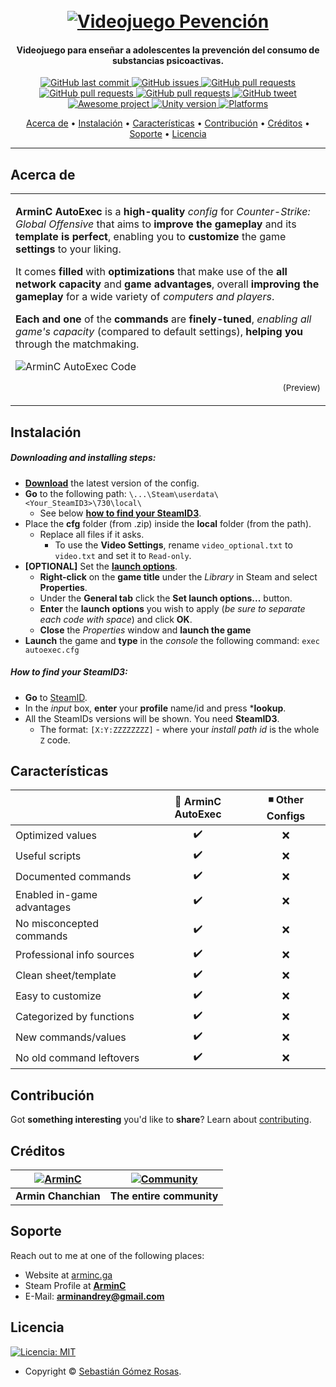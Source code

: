 <h1 align="center">
  <br>
  <a href="#"><img src="https://upload.wikimedia.org/wikipedia/commons/thumb/1/19/Unity_Technologies_logo.svg/1024px-Unity_Technologies_logo.svg.png" alt="Videojuego Pevención"></a>
</h1>

<h4 align="center">Videojuego para enseñar a adolescentes la prevención del consumo de substancias psicoactivas.</h4>

<p align="center">
    <a href="https://github.com/muddokon/VieojuegoPrevencionSPA/commits/master">
    <img src="https://img.shields.io/github/last-commit/muddokon/VideojuegoPrevencionSPA"
         alt="GitHub last commit">
    <a href="https://github.com/muddokon/VieojuegoPrevencionSPA/issues">
    <img src="https://img.shields.io/github/issues-raw/muddokon/VideojuegoPrevencionSPA"
         alt="GitHub issues">
    <a href="https://github.com/muddokon/VieojuegoPrevencionSPA/pulls">
    <img src="https://img.shields.io/github/issues-pr-raw/muddokon/VideojuegoPrevencionSPA"
         alt="GitHub pull requests">
<a href="https://github.com/muddokon/VieojuegoPrevencionSPA/">
    <img src="https://img.shields.io/github/languages/code-size/muddokon/VideojuegoPrevencionSPA"
         alt="GitHub pull requests">
	<a href="https://github.com/muddokon/VieojuegoPrevencionSPA/">
    <img src="https://img.shields.io/github/repo-size/muddokon/VideojuegoPrevencionSPA"
         alt="GitHub pull requests">
    <a href="https://twitter.com/intent/tweet?text=Juega ya este divertido juego:&url=https%3A%2F%2Fgithub.com%2Fmuddokon%2FVieojuegoPrevencionSPA">
    <img src="https://img.shields.io/twitter/url/https/github.com/ArmynC/ArminC-AutoExec.svg?style=flat-square&logo=twitter"
         alt="GitHub tweet">
<a href="#">
    <img src="https://cdn.rawgit.com/sindresorhus/awesome/d7305f38d29fed78fa85652e3a63e154dd8e8829/media/badge.svg"
         alt="Awesome project">
<a href=https://unity3d.com">
    <img src="https://img.shields.io/badge/unity-2020.3.x%20LTS-lightgrey"
         alt="Unity version">
<a href=https://unity3d.com">
    <img src="https://img.shields.io/badge/Platform-web%20%7C%20android%20%7C%20windows%20%7C%20mac-orange"
         alt="Platforms">
</p>
      
<p align="center">
  <a href="#about">Acerca de</a> •
  <a href="#installation">Instalación</a> •
  <a href="#features">Características</a> •
  <a href="#contributing">Contribución</a> •
  <a href="#credits">Créditos</a> •
  <a href="#support">Soporte</a> •
  <a href="#license">Licencia</a>
</p>

---

## Acerca de

<table>
<tr>
<td>
  
**ArminC AutoExec** is a **high-quality** _config_ for _Counter-Strike: Global Offensive_ that aims to **improve the gameplay** and its **template is perfect**, enabling you to **customize** the game **settings** to your liking.

It comes **filled** with **optimizations** that make use of the **all network capacity** and **game advantages**, overall **improving the gameplay** for a wide variety of _computers and players_.

**Each and one** of the **commands** are **finely-tuned**, _enabling all game's capacity_ (compared to default settings), **helping you** through the matchmaking.

![ArminC AutoExec Code](https://arminc.ga/resources/autoexec/arminc_autoexec_code.png)
<p align="right">
<sub>(Preview)</sub>
</p>

</td>
</tr>
</table>

## Instalación

##### Downloading and installing steps:
* **[Download](https://github.com/ArmynC/ArminC-AutoExec/archive/master.zip)** the latest version of the config.
* **Go** to the following path: `\...\Steam\userdata\<Your_SteamID3>\730\local\`
  * See below **[how to find your SteamID3](https://github.com/ArmynC/ArminC-AutoExec#how-to-find-your-steamid3)**.
* Place the **cfg** folder (from .zip) inside the **local** folder (from the path).
  * Replace all files if it asks.
    * To use the **Video Settings**, rename `video_optional.txt` to `video.txt` and set it to `Read-only`.
* **[OPTIONAL]** Set the **[launch options](https://github.com/ArmynC/ArminC-AutoExec/wiki/Launch-Options)**.
  * **Right-click** on the **game title** under the _Library_ in Steam and select **Properties**.
  * Under the **General tab** click the **Set launch options...** button.
  * **Enter** the **launch options** you wish to apply (_be sure to separate each code with space_) and click **OK**.
  * **Close** the _Properties_ window and **launch the game**
* **Launch** the game and **type** in the _console_ the following command: `exec autoexec.cfg`

##### How to find your SteamID3:

* **Go** to [SteamID](https://steamid.io/).
* In the _input_ box, **enter** your **profile** name/id and press ***lookup**.
* All the SteamIDs versions will be shown. You need **SteamID3**.
  * The format: `[X:Y:ZZZZZZZZ]` - where your *install path id* is the whole `Z` code.


## Características

|                            | 🔰 ArminC AutoExec  | ◾ Other Configs |
| -------------------------- | :----------------: | :-------------: |
| Optimized values           |         ✔️         |        ❌        |
| Useful scripts             |         ✔️         |        ❌        |
| Documented commands        |         ✔️         |        ❌        |
| Enabled in-game advantages |         ✔️         |        ❌        |
| No misconcepted commands   |         ✔️         |        ❌        |
| Professional info sources  |         ✔️         |        ❌        |
| Clean sheet/template       |         ✔️         |        ❌        |
| Easy to customize          |         ✔️         |        ❌        |
| Categorized by functions   |         ✔️         |        ❌        |
| New commands/values        |         ✔️         |        ❌        |
| No old command leftovers   |         ✔️         |        ❌        |



## Contribución

Got **something interesting** you'd like to **share**? Learn about [contributing](https://github.com/ArmynC/ArminC-AutoExec/blob/master/docs/CONTRIBUTING.md).

## Créditos

| [![ArminC](http://www.gamerconfig.eu/files/avatars/thumbnail_arminc.png)](https://linkedin.com/in/arminc) 	| [![Community](https://encrypted-tbn0.gstatic.com/images?q=tbn:ANd9GcRcnTCrjKmRCJDwebeZdr5iVQ_9QFHwtLEJsQ&usqp=CAU)](https://steamcommunity.com/)		|
|:---------------------------------------------------------------------------------------------------------:	|:------------------------------------------------------------------------------------------------------------------------------------------------:		|
|                                            **Armin Chanchian**                                            	|                                                           **The entire community**                         			                          	    |

## Soporte

Reach out to me at one of the following places:

- Website at [arminc.ga](https://arminc.ga)
- Steam Profile at **[ArminC](https://steamcommunity.com/id/arminc/)**
- E-Mail: **arminandrey@gmail.com**

## Licencia

[![Licencia: MIT](https://img.shields.io/badge/License-MIT-blue.svg?style=flat-square)](https://es.wikipedia.org/wiki/Licencia_MIT)

- Copyright © [Sebastián Gómez Rosas](https://applicate.co).
